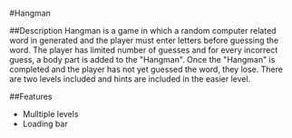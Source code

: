 #Hangman

##Description
Hangman is a game in which a random computer related word in generated and the player must enter letters before guessing the word. The player has limited number of guesses and for every incorrect guess, a body part is added to the "Hangman". Once the "Hangman" is completed and the player has not yet guessed the word, they lose. There are two levels included and hints are included in the easier level.

##Features
* Mulltiple levels
* Loading bar
